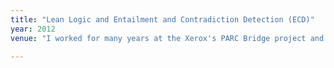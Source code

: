 ```yaml
---
title: "Lean Logic and Entailment and Contradiction Detection (ECD)"
year: 2012
venue: "I worked for many years at the Xerox's PARC Bridge project and I am engaged in the process of producing a new version of Bridge, with different and free tools. Some of this work has to do with lexical resources and connects to work below. Some of it has to do with work with Gerard de Melo on a implicative lexicon. Some of it is more theorem proving and connects to work with Vivek Nigam. Some of it is really logic and it may connect to  Linear Logic"

---
```

